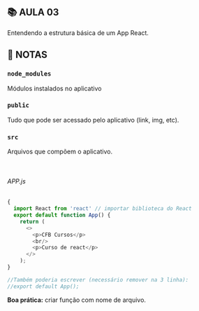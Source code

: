 ## :books: AULA 03

Entendendo a estrutura básica de um App React.

## :bookmark: NOTAS
### `node_modules`
Módulos instalados no aplicativo

### `public`
Tudo que pode ser acessado pelo aplicativo (link, img, etc).

### `src`
Arquivos que compõem o aplicativo.

<br />

###### APP.js
```javascript 
{
  import React from 'react' // importar biblioteca do React
  export default function App() {
    return (
      <>
        <p>CFB Cursos</p>
        <br/>
        <p>Curso de react</p>
      </>
    );
}

//Também poderia escrever (necessário remover na 3 linha):
//export default App();
```

  **Boa prática:** criar função com nome de arquivo.
